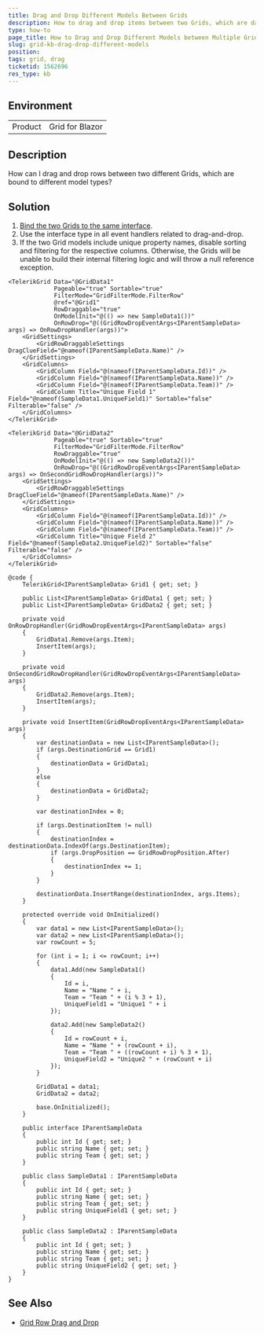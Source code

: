 ```yaml
---
title: Drag and Drop Different Models Between Grids
description: How to drag and drop items between two Grids, which are data bound to different models
type: how-to
page_title: How to Drag and Drop Different Models between Multiple Grids
slug: grid-kb-drag-drop-different-models
position: 
tags: grid, drag
ticketid: 1562696
res_type: kb
---
```


## Environment

<table>
    <tbody>
        <tr>
            <td>Product</td>
            <td>Grid for Blazor</td>
        </tr>
    </tbody>
</table>


## Description

How can I drag and drop rows between two different Grids, which are bound to different model types?


## Solution

1. [Bind the two Grids to the same interface](slug:grid-data-binding#binding-to-interface).
1. Use the interface type in all event handlers related to drag-and-drop.
1. If the two Grid models include unique property names, disable sorting and filtering for the respective columns. Otherwise, the Grids will be unable to build their internal filtering logic and will throw a null reference exception.

````RAZOR
<TelerikGrid Data="@GridData1"
             Pageable="true" Sortable="true"
             FilterMode="GridFilterMode.FilterRow"
             @ref="@Grid1"
             RowDraggable="true"
             OnModelInit="@(() => new SampleData1())"
             OnRowDrop="@((GridRowDropEventArgs<IParentSampleData> args) => OnRowDropHandler(args))">
    <GridSettings>
        <GridRowDraggableSettings DragClueField="@nameof(IParentSampleData.Name)" />
    </GridSettings>
    <GridColumns>
        <GridColumn Field="@(nameof(IParentSampleData.Id))" />
        <GridColumn Field="@(nameof(IParentSampleData.Name))" />
        <GridColumn Field="@(nameof(IParentSampleData.Team))" />
        <GridColumn Title="Unique Field 1" Field="@nameof(SampleData1.UniqueField1)" Sortable="false" Filterable="false" />
    </GridColumns>
</TelerikGrid>

<TelerikGrid Data="@GridData2"
             Pageable="true" Sortable="true"
             FilterMode="GridFilterMode.FilterRow"
             RowDraggable="true"
             OnModelInit="@(() => new SampleData2())"
             OnRowDrop="@((GridRowDropEventArgs<IParentSampleData> args) => OnSecondGridRowDropHandler(args))">
    <GridSettings>
        <GridRowDraggableSettings DragClueField="@nameof(IParentSampleData.Name)" />
    </GridSettings>
    <GridColumns>
        <GridColumn Field="@(nameof(IParentSampleData.Id))" />
        <GridColumn Field="@(nameof(IParentSampleData.Name))" />
        <GridColumn Field="@(nameof(IParentSampleData.Team))" />
        <GridColumn Title="Unique Field 2" Field="@nameof(SampleData2.UniqueField2)" Sortable="false" Filterable="false" />
    </GridColumns>
</TelerikGrid>

@code {
    TelerikGrid<IParentSampleData> Grid1 { get; set; }

    public List<IParentSampleData> GridData1 { get; set; }
    public List<IParentSampleData> GridData2 { get; set; }

    private void OnRowDropHandler(GridRowDropEventArgs<IParentSampleData> args)
    {
        GridData1.Remove(args.Item);
        InsertItem(args);
    }

    private void OnSecondGridRowDropHandler(GridRowDropEventArgs<IParentSampleData> args)
    {
        GridData2.Remove(args.Item);
        InsertItem(args);
    }

    private void InsertItem(GridRowDropEventArgs<IParentSampleData> args)
    {
        var destinationData = new List<IParentSampleData>();
        if (args.DestinationGrid == Grid1)
        {
            destinationData = GridData1;
        }
        else
        {
            destinationData = GridData2;
        }

        var destinationIndex = 0;

        if (args.DestinationItem != null)
        {
            destinationIndex = destinationData.IndexOf(args.DestinationItem);
            if (args.DropPosition == GridRowDropPosition.After)
            {
                destinationIndex += 1;
            }
        }

        destinationData.InsertRange(destinationIndex, args.Items);
    }

    protected override void OnInitialized()
    {
        var data1 = new List<IParentSampleData>();
        var data2 = new List<IParentSampleData>();
        var rowCount = 5;

        for (int i = 1; i <= rowCount; i++)
        {
            data1.Add(new SampleData1()
            {
                Id = i,
                Name = "Name " + i,
                Team = "Team " + (i % 3 + 1),
                UniqueField1 = "Unique1 " + i
            });

            data2.Add(new SampleData2()
            {
                Id = rowCount + i,
                Name = "Name " + (rowCount + i),
                Team = "Team " + ((rowCount + i) % 3 + 1),
                UniqueField2 = "Unique2 " + (rowCount + i)
            });
        }

        GridData1 = data1;
        GridData2 = data2;

        base.OnInitialized();
    }

    public interface IParentSampleData
    {
        public int Id { get; set; }
        public string Name { get; set; }
        public string Team { get; set; }
    }

    public class SampleData1 : IParentSampleData
    {
        public int Id { get; set; }
        public string Name { get; set; }
        public string Team { get; set; }
        public string UniqueField1 { get; set; }
    }

    public class SampleData2 : IParentSampleData
    {
        public int Id { get; set; }
        public string Name { get; set; }
        public string Team { get; set; }
        public string UniqueField2 { get; set; }
    }
}
````

## See Also

* [Grid Row Drag and Drop](slug:grid-drag-drop-overview)
